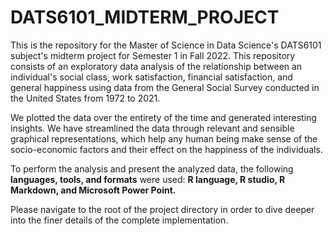 # DATS6101_MIDTERM_PROJECT

This is the repository for the Master of Science in Data Science's DATS6101 subject's midterm project for Semester 1 in Fall 2022. This repository consists of an exploratory data analysis of the relationship between an individual's social class, work satisfaction, financial satisfaction, and general happiness using data from the General Social Survey conducted in the United States from 1972 to 2021.

We plotted the data over the entirety of the time and generated interesting insights. We have streamlined the data through relevant and sensible graphical representations, which help any human being make sense of the socio-economic factors and their effect on the happiness of the individuals.

To perform the analysis and present the analyzed data, the following **languages, tools, and formats** were used: **R language, R studio, R Markdown, and Microsoft Power Point.**

Please navigate to the root of the project directory in order to dive deeper into the finer details of the complete implementation.
 
